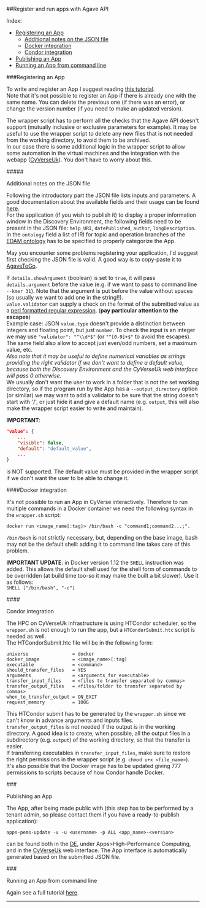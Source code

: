 ##Register and run apps with Agave API

Index:
* <a href="#registering">Registering an App</a>
    * <a href="#json">Additional notes on the JSON file</a>
    * <a href="#general">Docker integration</a>
    * <a href="#condor">Condor integration</a>
* <a href="#publishing">Publishing an App</a>
* <a href="#running">Running an App from command line</a>

###<dev id="registering">Registering an App</dev>

To write and register an App I suggest reading <a href=https://github.com/cyverseuk/cyverseuk-util/blob/master/app_tutorial/agaveapps.md>this tutorial</a>.  
Note that it's not possible to register an App if there is already one with the same name. You can delete the previous one (if there was an error), or change the version number (if you need to make an updated version).  

The wrapper script has to perform all the checks that the Agave API doesn't support (mutually inclusive or exclusive parameters for example). It may be useful to use the wrapper script to delete any new files that is not needed from the working directory, to avoid them to be archived.  
In our case there is some additional logic in the wrapper script to allow some automation in the virtual machines and the integration with the webapp (<a href="http://cyverseuk.herokuapp.com/">CyVerseUk</a>). You don't have to worry about this.  

#####<div id="json">Additional notes on the JSON file</div>

Following the introductory part the JSON file lists inputs and parameters. A good documentation about the available fields and their usage can be found <a href=http://agaveapi.co/documentation/tutorials/app-management-tutorial/app-inputs-and-parameters-tutorial/>here</a>.  
For the application (if you wish to publish it) to display a proper information window in the Discovery Environment, the following fields need to be present in the JSON file: `help_URI`, `datePublished`, `author`, `longDescription`.  
In the `ontology` field a list of IRI for topic and operation branches of the <a href=http://www.ebi.ac.uk/ols/ontologies/edam>EDAM ontology</a> has to be specified to properly categorize the App.  

May you encounter some problems registering your application, I'd suggest first checking the JSON file is valid. A good way is to copy-paste it to <a href="https://togo.agaveapi.co/app/#/apps/new">AgaveToGo</a>.  

If `details.showArgument` (boolean) is set to `true`, it will pass `details.argument` before the value (e.g. if we want to pass to command line `--kmer 31`). Note that the argument is put before the value without spaces (so usually we want to add one in the string!!).  
`value.validator` can supply a check on the format of the submitted value as a <a href=http://perldoc.perl.org/perlre.html>perl formatted regular expression</a>. (**pay particular attention to the escapes**)  
Example case: JSON `value.type` doesn't provide a distinction between integers and floating point, but just `number`. To check the input is an integer we may use `"validator": "^\\d*$"` (or `"^[0-9]+$"` to avoid the escapes). The same field also allow to accept just even/odd numbers, set a maximum value, etc.  
*Also note that it may be useful to define numerical variables as strings providing the right validator if we don't want to define a default value, because both the Discovery Environment and the CyVerseUk web interface will pass 0 otherwise.*  
We usually don't want the user to work in a folder that is not the set working directory, so if the program run by the App has a `--output_directory` option (or similar) we may want to add a validator to be sure that the string doesn't start with '/', or just hide it and give a default name (e.g. `output`, this will also make the wrapper script easier to write and maintain).

**IMPORTANT**:  
```json
"value": {
    ...
    "visible": false,
    "default": "default_value",
    ...
}
```  
is NOT supported. The default value must be provided in the wrapper script if we don't want the user to be able to change it.  

####<dev id="general">Docker integration</dev>

It's not possible to run an App in CyVerse interactively. Therefore to run multiple commands in a Docker container we need the following syntax in the `wrapper.sh` script:  
```
docker run <image_name[:tag]> /bin/bash -c "command1;command2...;".
```  
`/bin/bash` is not strictly necessary, but, depending on the base image, bash may not be the default shell: adding it to command line takes care of this problem.  

**IMPORTANT UPDATE**: in Docker version 1.12 the `SHELL` instruction was added. This allows the default shell used for the shell form of commands to be overridden (at build time too-so it may make the built a bit slower). Use it as follows:  
`SHELL ["/bin/bash", "-c"]`

####<div id="condor">Condor integration</div>

The HPC on CyVerseUk infrastructure is using HTCondor scheduler, so the `wrapper.sh` is not enough to run the app, but a `HTCondorSubmit.htc` script is needed as well.  
The HTCondorSubmit.htc file will be in the following form:
```
universe                = docker
docker_image            = <image_name>[:tag]
executable              = <command>
should_transfer_files   = YES
arguments               = <arguments_for_executable>
transfer_input_files    = <files to transfer separated by commas>
transfer_output_files   = <files/folder to transfer separated by commas>
when_to_transfer_output = ON_EXIT
request_memory          = 100G
```  
This HTCondor submit has to be generated by the `wrapper.sh` since we can't know in advance arguments and inputs files.  
`transfer_output_files` is not needed if the output is in the working directory. A good idea is to create, when possible, all the output files in a subdirectory (e.g. `output`) of the working directory, so that the transfer is easier.  
If transferring executables in `transfer_input_files`, make sure to restore the right permissions in the wrapper script (e.g. `chmod u+x <file_name>`).  
It's also possible that the Docker image has to be updated giving 777 permissions to scripts because of how Condor handle Docker.  

###<div id="publishing">Publishing an App</div>

The App, after being made public with (this step has to be performed by a tenant admin, so please contact them if you have a ready-to-publish application):  
```
apps-pems-update -v -u <username> -p ALL <app_name>-<version>
```  
can be found both in the <a href=https://de.iplantcollaborative.org/de/>DE</a>, under Apps>High-Performance Computing, and in the <a href="https://cyverseuk.herokuapp.com/">CyVerseUk</a> web interface. The App interface is automatically generated based on the submitted JSON file.

###<div id="running">Running an App from command line</div>

Again see a full tutorial <a href=https://github.com/cyverseuk/cyverseuk-util/blob/master/app_tutorial/agaveapps.md>here</a>.

<hr/>

